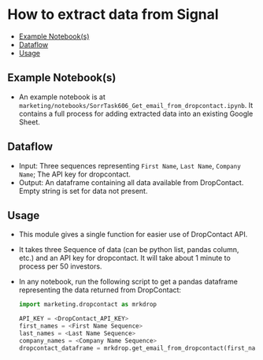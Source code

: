# How to extract data from Signal

<!-- toc -->

- [Example Notebook(s)](#example-notebooks)
- [Dataflow](#dataflow)
- [Usage](#usage)

<!-- tocstop -->

## Example Notebook(s)

- An example notebook is at
  `marketing/notebooks/SorrTask606_Get_email_from_dropcontact.ipynb`. It
  contains a full process for adding extracted data into an existing Google
  Sheet.

## Dataflow

- Input: Three sequences representing `First Name`, `Last Name`, `Company Name`;
  The API key for dropcontact.
- Output: An dataframe containing all data available from DropContact. Empty
  string is set for data not present.

## Usage

- This module gives a single function for easier use of DropContact API.
- It takes three Sequence of data (can be python list, pandas column, etc.) and
  an API key for dropcontact. It will take about 1 minute to process per 50
  investors.
- In any notebook, run the following script to get a pandas dataframe
  representing the data returned from DropContact:

  ```python
  import marketing.dropcontact as mrkdrop

  API_KEY = <DropContact_API_KEY>
  first_names = <First Name Sequence>
  last_names = <Last Name Sequence>
  company_names = <Company Name Sequence>
  dropcontact_dataframe = mrkdrop.get_email_from_dropcontact(first_names, last_names, company_names, API_KEY)
  ```
